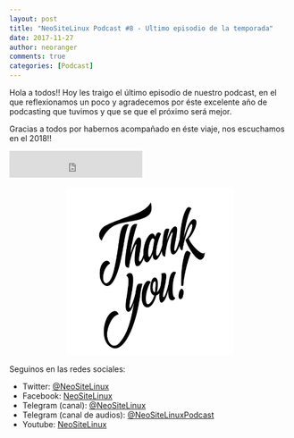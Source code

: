 ```yaml
---
layout: post
title: "NeoSiteLinux Podcast #8 - Ultimo episodio de la temporada"
date: 2017-11-27
author: neoranger
comments: true
categories: [Podcast]
---
```


Hola a todos!! Hoy les traigo el último episodio de nuestro podcast, en el que reflexionamos un poco y agradecemos por éste excelente año de podcasting que tuvimos y que se que el próximo será mejor.

Gracias a todos por habernos acompañado en éste viaje, nos escuchamos en el 2018!!

<iframe width="238" height="48" frameborder="0" allowfullscreen="" scrolling="no" src="https://ar.ivoox.com/es/player_ek_22303078_2_1.html?data=k5egkpiUe5mhhpywj5aYaZS1lp6ah5yncZOhhpywj5WRaZi3jpWah5ynca_Z0LjW1sqwrc_p2ZC90cnHpdTojJedk5yPcYyZk5iljZKPmc3oytLcjcrUrdTjxc7cjcnJb83VjJKSmaiRksbjs8bbycrWcYarpJKh&"></iframe>

<p align="center">
<img src="/images/thanks.jpg" width="300" height="300" alt="_Logo">
</p>

Seguinos en las redes sociales:
* Twitter: [@NeoSiteLinux](https://twitter.com/neositelinux)
* Facebook: [NeoSiteLinux](https://facebook.com/neositelinux)
* Telegram (canal): [@NeoSiteLinux](https://t.me/neositelinux)
* Telegram (canal de audios): [@NeoSiteLinuxPodcast](https://t.me/neositelinuxpodcast)
* Youtube: [NeoSiteLinux](https://www.youtube.com/user/neositelinux)